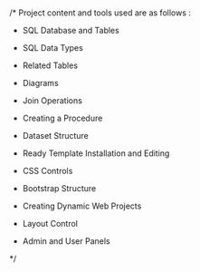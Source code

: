 # 
/* Project content and tools used are as follows :

* SQL Database and Tables

* SQL Data Types

* Related Tables

* Diagrams

* Join Operations

* Creating a Procedure

* Dataset Structure

* Ready Template Installation and Editing

* CSS Controls

* Bootstrap Structure

* Creating Dynamic Web Projects

* Layout Control

* Admin and User Panels

*/
